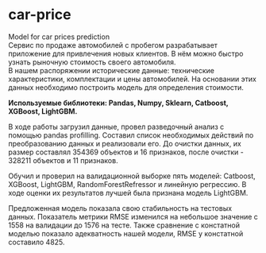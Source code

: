 # car-price
Model for car prices prediction  
Сервис по продаже автомобилей с пробегом разрабатывает приложение для привлечения новых клиентов. В нём можно быстро узнать рыночную стоимость своего автомобиля.  
В нашем распоряжении исторические данные: технические характеристики, комплектации и цены автомобилей. На основании этих данных необходимо построить модель для определения стоимости.

**Используемые библиотеки: Pandas, Numpy, Sklearn, Catboost, XGBoost, LightGBM.**

В ходе работы загрузил данные, провел разведочный анализ с помощью pandas profilling. Составил список необходимых действий по преобразованию данных и реализовали его. До очистки данных, их размер составлял 354369 объектов и 16 признаков, после очистки - 328211 объектов и 11 признаков.

Обучил и проверил на валидационной выборке пять моделей: Catboost, XGBoost, LightGBM, RandomForestRefressor и линейную регрессию. В ходе оценки их результатов лучшей была признана модель LightGBM.

Предложенная модель показала свою стабильность на тестовых данных. Показатель метрики RMSE изменился на небольшое значение с 1558 на валидации до 1576 на тесте. Также сравнение с констатной моделью показало адекватность нашей модели, RMSE у констатной составило 4825.
